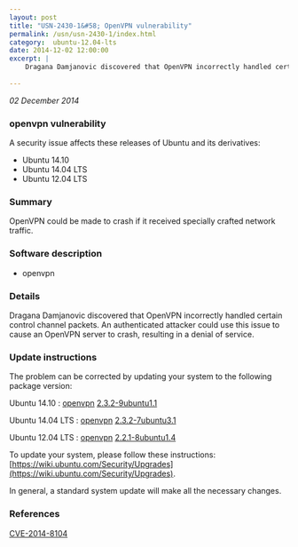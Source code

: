 ```yaml
---
layout: post
title: "USN-2430-1&#58; OpenVPN vulnerability"
permalink: /usn/usn-2430-1/index.html
category:  ubuntu-12.04-lts
date: 2014-12-02 12:00:00
excerpt: |
    Dragana Damjanovic discovered that OpenVPN incorrectly handled certain control channel packets. An authenticated attacker could use this issue to cause an OpenVPN server to crash, resulting in a denial of service. 
    
--- 
```

 
 

*02 December 2014*

### openvpn vulnerability

A security issue affects these releases of Ubuntu and its derivatives:

* Ubuntu 14.10
* Ubuntu 14.04 LTS
* Ubuntu 12.04 LTS

### Summary

OpenVPN could be made to crash if it received specially crafted network traffic.

### Software description

* openvpn 

### Details

Dragana Damjanovic discovered that OpenVPN incorrectly handled certain control channel packets. An authenticated attacker could use this issue to cause an OpenVPN server to crash, resulting in a denial of service. 

### Update instructions

The problem can be corrected by updating your system to the following package version:

Ubuntu 14.10
 : [openvpn](https://launchpad.net/ubuntu/+source/openvpn) <span> [2.3.2-9ubuntu1.1](https://launchpad.net/ubuntu/+source/openvpn/2.3.2-9ubuntu1.1) </span> 

Ubuntu 14.04 LTS
 : [openvpn](https://launchpad.net/ubuntu/+source/openvpn) <span> [2.3.2-7ubuntu3.1](https://launchpad.net/ubuntu/+source/openvpn/2.3.2-7ubuntu3.1) </span> 

Ubuntu 12.04 LTS
 : [openvpn](https://launchpad.net/ubuntu/+source/openvpn) <span> [2.2.1-8ubuntu1.4](https://launchpad.net/ubuntu/+source/openvpn/2.2.1-8ubuntu1.4) </span> 

To update your system, please follow these instructions: [https://wiki.ubuntu.com/Security/Upgrades](https://wiki.ubuntu.com/Security/Upgrades).

In general, a standard system update will make all the necessary changes. 

### References

 
 [CVE-2014-8104](http://people.ubuntu.com/~ubuntu-security/cve/CVE-2014-8104)
 

